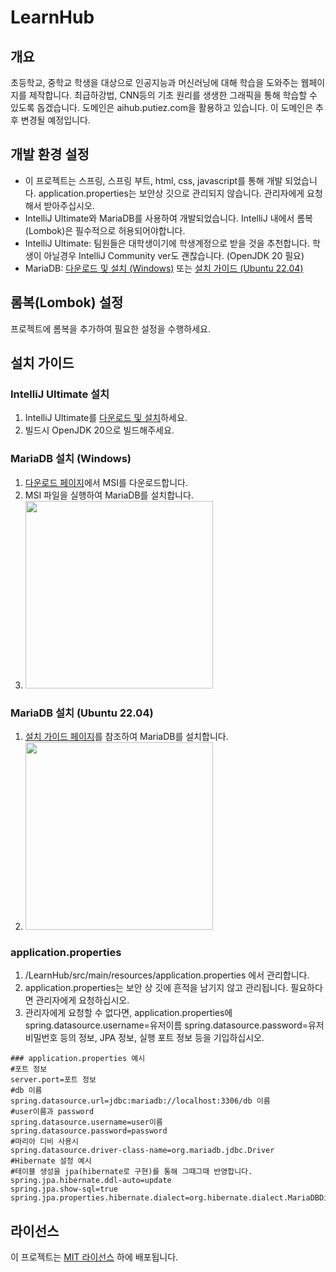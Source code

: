 # LearnHub

## 개요
초등학교, 중학교 학생을 대상으로 인공지능과 머신러닝에 대해 학습을 도와주는 웹페이지를 제작합니다. 최급하강법, CNN등의 기초 원리를 생생한 그래픽을 통해 학습할 수 있도록 돕겠습니다.
도메인은 aihub.putiez.com을 활용하고 있습니다. 이 도메인은 추후 변경될 예정입니다.

## 개발 환경 설정
- 이 프로젝트는 스프링, 스프링 부트, html, css, javascript를 통해 개발 되었습니다. application.properties는 보안상 깃으로 관리되지 않습니다. 관리자에게 요청해서 받아주십시오.
- IntelliJ Ultimate와 MariaDB를 사용하여 개발되었습니다. IntelliJ 내에서 롬복(Lombok)은 필수적으로 허용되어야합니다.
- IntelliJ Ultimate: 팀원들은 대학생이기에 학생계정으로 받을 것을 추천합니다. 학생이 아닐경우 IntelliJ Community ver도 괜찮습니다. (OpenJDK 20 필요)
- MariaDB: [다운로드 및 설치 (Windows)](https://mariadb.org/download/?t=mariadb&o=true&p=mariadb&r=10.10.6&os=windows&cpu=x86_64&pkg=msi) 또는 [설치 가이드 (Ubuntu 22.04)](https://mariadb.org/download/?t=repo-config&d=22.04+%22jammy%22&v=10.11&r_m=blendbyte)

## 롬복(Lombok) 설정
프로젝트에 롬복을 추가하여 필요한 설정을 수행하세요.

## 설치 가이드
### IntelliJ Ultimate 설치
1. IntelliJ Ultimate를 [다운로드 및 설치](https://www.jetbrains.com/idea/download/)하세요.
2. 빌드시 OpenJDK 20으로 빌드해주세요.


### MariaDB 설치 (Windows)
1. [다운로드 페이지](https://mariadb.org/download/?t=mariadb&o=true&p=mariadb&r=10.10.6&os=windows&cpu=x86_64&pkg=msi)에서 MSI를 다운로드합니다.
2. MSI 파일을 실행하여 MariaDB를 설치합니다.
3. <img src="https://github.com/SunJiHoon/LearnHub/assets/46434398/f6d070ba-52a9-4378-b3cc-fbaa982995be" width="300">

### MariaDB 설치 (Ubuntu 22.04)
1. [설치 가이드 페이지](https://mariadb.org/download/?t=repo-config&d=22.04+%22jammy%22&v=10.11&r_m=blendbyte)를 참조하여 MariaDB를 설치합니다.
2. <img src="https://github.com/SunJiHoon/LearnHub/assets/46434398/949dfa1e-dd47-44c0-b115-98e93f0f945b" width="300">

### application.properties
1. /LearnHub/src/main/resources/application.properties 에서 관리합니다.
2. application.properties는 보안 상 깃에 흔적을 남기지 않고 관리됩니다. 필요하다면 관리자에게 요청하십시오.
3. 관리자에게 요청할 수 없다면, application.properties에 spring.datasource.username=유저이름 spring.datasource.password=유저비밀번호 등의 정보, JPA 정보, 실행 포트 정보 등을 기입하십시오.

```
### application.properties 예시
#포트 정보
server.port=포트 정보
#db 이름
spring.datasource.url=jdbc:mariadb://localhost:3306/db 이름
#user이름과 password
spring.datasource.username=user이름
spring.datasource.password=password
#마리아 디비 사용시
spring.datasource.driver-class-name=org.mariadb.jdbc.Driver
#Hibernate 설정 예시
#테이블 생성을 jpa(hibernate로 구현)를 통해 그때그때 반영합니다.
spring.jpa.hibernate.ddl-auto=update
spring.jpa.show-sql=true
spring.jpa.properties.hibernate.dialect=org.hibernate.dialect.MariaDBDialect
```


## 라이선스
이 프로젝트는 [MIT 라이선스](LICENSE) 하에 배포됩니다.

